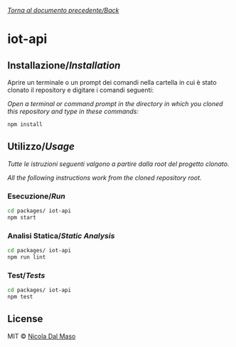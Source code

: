 [_Torna al documento precedente/Back_](https://github.com/niktekusho/IoTDashboard/)

#  iot-api

## Installazione/_Installation_

Aprire un terminale o un prompt dei comandi nella cartella in cui è stato clonato il repository e digitare i comandi seguenti:

_Open a terminal or command prompt in the directory in which you cloned this repository and type in these commands:_

```sh
npm install
```

## Utilizzo/_Usage_

_Tutte le istruzioni seguenti valgono a partire dalla root del progetto clonato._

_All the following instructions work from the cloned repository root._

### Esecuzione/_Run_

```sh
cd packages/ iot-api
npm start
```

### Analisi Statica/_Static Analysis_

```sh
cd packages/ iot-api
npm run lint
```

### Test/_Tests_

```sh
cd packages/ iot-api
npm test
```

## License

MIT ©  [Nicola Dal Maso](https://github.com/niktekusho) 
